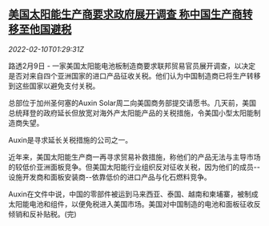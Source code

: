 <!--1644456663000-->
[美国太阳能生产商要求政府展开调查 称中国生产商转移至他国避税](https://cn.reuters.com/article/us-pv-panel-china-goods-probe-0210-idCNKBS2KF053)
------

<div><i>2022-02-10T01:29:31Z</i></div><p>路透2月9日 - 一家美国太阳能电池板制造商要求联邦贸易官员展开调查，以决定是否对来自四个亚洲国家的进口产品征收关税。他们认为中国制造商已将生产转移到这些国家以避免支付关税。</p><p>总部位于加州圣何塞的Auxin Solar周二向美国商务部提交请愿书。几天前，美国总统拜登的政府延长但放宽对海外产太阳能产品的关税措施，令美国小型太阳能制造商失望。</p><p>Auxin是寻求延长关税措施的公司之一。</p><p>近年来，美国太阳能生产商一再寻求贸易补救措施，称他们的产品无法与主导市场的较低价亚洲面板竞争。但美国太阳能行业组织反对征收关税，因为他们的成员--设施开发商和面板安装商--依靠低价的进口产品与化石燃料竞争。</p><p>Auxin在文件中说，中国的零部件被运到马来西亚、泰国、越南和柬埔寨，被制成太阳能电池和组件，以便免税进入美国市场。美国对中国制造的电池和面板征收反倾销和反补贴税。(完)</p>
